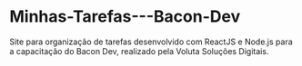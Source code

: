 # Minhas-Tarefas---Bacon-Dev
Site para organização de tarefas desenvolvido com ReactJS e Node.js para a capacitação do Bacon Dev, realizado pela Voluta Soluções Digitais.
